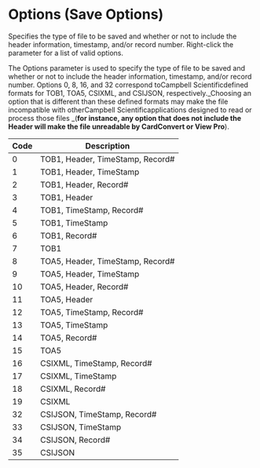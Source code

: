 # Options (Save Options)

Specifies the type of file to be saved and whether or not to include the header information, timestamp, and/or record number. Right-click the parameter for a list of valid options.

The Options parameter is used to specify the type of file to be saved and whether or not to include the header information, timestamp, and/or record number. Options 0, 8, 16, and 32 correspond toCampbell Scientificdefined formats for TOB1, TOA5, CSIXML, and CSIJSON, respectively._Choosing an option that is different than these defined formats may make the file incompatible with otherCampbell Scientificapplications designed to read or process those files _(**for instance, any option that does not include the Header will make the file unreadable by CardConvert or View Pro**).

| Code | Description                      |
| ---- | -------------------------------- |
| 0    | TOB1, Header, TimeStamp, Record# |
| 1    | TOB1, Header, TimeStamp          |
| 2    | TOB1, Header, Record#            |
| 3    | TOB1, Header                     |
| 4    | TOB1, TimeStamp, Record#         |
| 5    | TOB1, TimeStamp                  |
| 6    | TOB1, Record#                    |
| 7    | TOB1                             |
| 8    | TOA5, Header, TimeStamp, Record# |
| 9    | TOA5, Header, TimeStamp          |
| 10   | TOA5, Header, Record#            |
| 11   | TOA5, Header                     |
| 12   | TOA5, TimeStamp, Record#         |
| 13   | TOA5, TimeStamp                  |
| 14   | TOA5, Record#                    |
| 15   | TOA5                             |
| 16   | CSIXML, TimeStamp, Record#       |
| 17   | CSIXML, TimeStamp                |
| 18   | CSIXML, Record#                  |
| 19   | CSIXML                           |
| 32   | CSIJSON, TimeStamp, Record#      |
| 33   | CSIJSON, TimeStamp               |
| 34   | CSIJSON, Record#                 |
| 35   | CSIJSON                          |
